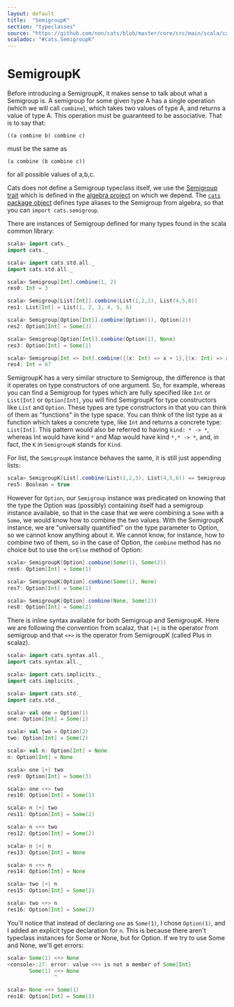 ```yaml
---
layout: default
title:  "SemigroupK"
section: "typeclasses"
source: "https://github.com/non/cats/blob/master/core/src/main/scala/cats/SemigroupK.scala"
scaladoc: "#cats.SemigroupK"
---
```

# SemigroupK

Before introducing a SemigroupK, it makes sense to talk about what a
Semigroup is. A semigroup for some given type A has a single operation
(which we will call `combine`), which takes two values of type A, and
returns a value of type A. This operation must be guaranteed to be
associative. That is to say that:

    ((a combine b) combine c)

must be the same as
     
    (a combine (b combine c))

for all possible values of a,b,c.

Cats does not define a Semigroup typeclass itself, we use the
[Semigroup
trait](https://github.com/non/algebra/blob/master/core/src/main/scala/algebra/Semigroup.scala)
which is defined in the [algebra
project](https://github.com/non/algebra) on which we depend. The
[`cats` package
object](https://github.com/non/cats/blob/master/core/src/main/scala/cats/package.scala)
defines type aliases to the Semigroup from algebra, so that you can
`import cats.semigroup`.

There are instances of Semigroup defined for many types found in the
scala common library:

```scala
scala> import cats._
import cats._

scala> import cats.std.all._
import cats.std.all._

scala> Semigroup[Int].combine(1, 2)
res0: Int = 3

scala> Semigroup[List[Int]].combine(List(1,2,3), List(4,5,6))
res1: List[Int] = List(1, 2, 3, 4, 5, 6)

scala> Semigroup[Option[Int]].combine(Option(1), Option(2))
res2: Option[Int] = Some(3)

scala> Semigroup[Option[Int]].combine(Option(1), None)
res3: Option[Int] = Some(1)

scala> Semigroup[Int => Int].combine({(x: Int) => x + 1},{(x: Int) => x * 10}).apply(6)
res4: Int = 67
```

SemigroupK has a very similar structure to Semigroup, the difference
is that it operates on type constructors of one argument. So, for
example, whereas you can find a Semigroup for types which are fully
specified like `Int` or `List[Int]` or `Option[Int]`, you will find
SemigroupK for type constructors like `List` and `Option`. These types
are type constructors in that you can think of them as "functions" in
the type space. You can think of the list type as a function which
takes a concrete type, like `Int` and returns a concrete type:
`List[Int]`. This pattern would also be referred to having `kind: * ->
*`, whereas Int would have kind `*` and Map would have kind `*,* -> *`,
and, in fact, the `K` in `SemigroupK` stands for `Kind`.

For list, the `SemigroupK` instance behaves the same, it is still just
appending lists:

```scala
scala> SemigroupK[List].combine(List(1,2,3), List(4,5,6)) == Semigroup[List[Int]].combine(List(1,2,3), List(4,5,6))
res5: Boolean = true
```

However for `Option`, our `Semigroup` instance was predicated on
knowing that the type the Option was (possibly) containing itself had
a semigroup instance available, so that in the case that we were
combining a `Some` with a `Some`, we would know how to combine the two
values. With the SemigroupK instance, we are "universally quantified"
on the type parameter to Option, so we cannot know anything about
it. We cannot know, for instance, how to combine two of them, so in
the case of Option, the `combine` method has no choice but to use the
`orElse` method of Option:

```scala
scala> SemigroupK[Option].combine(Some(1), Some(2))
res6: Option[Int] = Some(1)

scala> SemigroupK[Option].combine(Some(1), None)
res7: Option[Int] = Some(1)

scala> SemigroupK[Option].combine(None, Some(2))
res8: Option[Int] = Some(2)
```

There is inline syntax available for both Semigroup and
SemigroupK. Here we are following the convention from scalaz, that
`|+|` is the operator from semigroup and that `<+>` is the operator
from SemigroupK (called Plus in scalaz).

```scala
scala> import cats.syntax.all._
import cats.syntax.all._

scala> import cats.implicits._
import cats.implicits._

scala> import cats.std._
import cats.std._

scala> val one = Option(1)
one: Option[Int] = Some(1)

scala> val two = Option(2)
two: Option[Int] = Some(2)

scala> val n: Option[Int] = None
n: Option[Int] = None

scala> one |+| two
res9: Option[Int] = Some(3)

scala> one <+> two
res10: Option[Int] = Some(1)

scala> n |+| two
res11: Option[Int] = Some(2)

scala> n <+> two
res12: Option[Int] = Some(2)

scala> n |+| n
res13: Option[Int] = None

scala> n <+> n
res14: Option[Int] = None

scala> two |+| n
res15: Option[Int] = Some(2)

scala> two <+> n
res16: Option[Int] = Some(2)
```

You'll notice that instead of declaring `one` as `Some(1)`, I chose
`Option(1)`, and I added an explicit type declaration for `n`. This is
because there aren't typeclass instances for Some or None, but for
Option. If we try to use Some and None, we'll get errors:

```scala
scala> Some(1) <+> None
<console>:27: error: value <+> is not a member of Some[Int]
       Some(1) <+> None
               ^

scala> None <+> Some(1)
res18: Option[Int] = Some(1)
```
